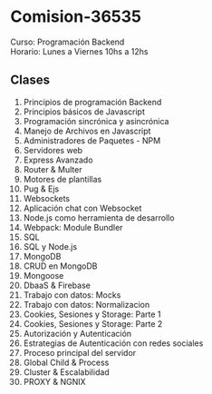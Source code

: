 # Comision-36535
Curso: Programación Backend
<br>
Horario: Lunes a Viernes 10hs a 12hs

## Clases
1. Principios de programación Backend
2. Principios básicos de Javascript
3. Programación  sincrónica y asincrónica
4. Manejo de Archivos en Javascript
5. Administradores de Paquetes - NPM
6. Servidores web
7. Express Avanzado
8. Router & Multer
9. Motores de plantillas
10. Pug & Ejs
11. Websockets
12. Aplicación chat con Websocket
13. Node.js como herramienta de desarrollo
14. Webpack: Module Bundler
15. SQL
16. SQL y Node.js
17. MongoDB
18. CRUD en MongoDB
19. Mongoose
20. DbaaS & Firebase
21. Trabajo con datos: Mocks
22. Trabajo con datos: Normalizacion
23. Cookies, Sesiones y Storage: Parte 1
24. Cookies, Sesiones y Storage: Parte 2
25. Autorización y Autenticación
26. Estrategias de Autenticación con redes sociales
27. Proceso principal del servidor
28. Global Child & Process
29. Cluster & Escalabilidad
30. PROXY & NGNIX

